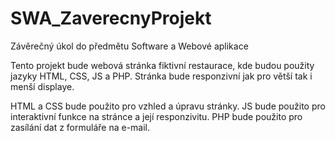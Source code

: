 # SWA_ZaverecnyProjekt

Závěrečný úkol do předmětu Software a Webové aplikace

Tento projekt bude webová stránka fiktivní restaurace, kde budou použity jazyky HTML, CSS, JS a PHP.
Stránka bude responzivní jak pro větší tak i menší displaye.

HTML a CSS bude použito pro vzhled a úpravu stránky.
JS bude použito pro interaktivní funkce na stránce a její responzivitu.
PHP bude použito pro zasílání dat z formuláře na e-mail.
